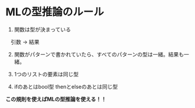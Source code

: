 # MLの型推論のルール

1. 関数は型が決まっている

　引数 -> 結果

2. 関数がパターンで書かれていたら、すべてのパターンの型は一緒。結果も一緒。

3. 1つのリストの要素は同じ型

4. ifのあとはbool型 thenとelseのあとは同じ型

**この規則を使えばMLの型推論を使える！！**
